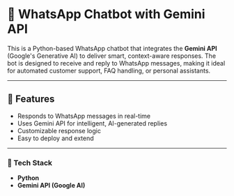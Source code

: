 # 🤖 WhatsApp Chatbot with Gemini API

This is a Python-based WhatsApp chatbot that integrates the **Gemini API** (Google's Generative AI) to deliver smart, context-aware responses. The bot is designed to receive and reply to WhatsApp messages, making it ideal for automated customer support, FAQ handling, or personal assistants.

---

## 🚀 Features

- Responds to WhatsApp messages in real-time
- Uses Gemini API for intelligent, AI-generated replies
- Customizable response logic
- Easy to deploy and extend

---

### 🧰 Tech Stack

- **Python**
- **Gemini API (Google AI)**

